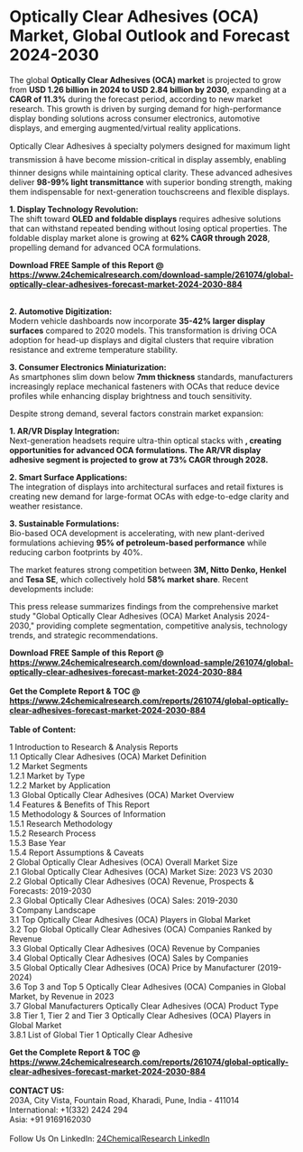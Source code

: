 <h1>Optically Clear Adhesives (OCA) Market, Global Outlook and Forecast 2024-2030</h1><p>The global <strong>Optically Clear Adhesives (OCA) market</strong> is projected to grow from <strong>USD 1.26 billion in 2024 to USD 2.84 billion by 2030</strong>, expanding at a <strong>CAGR of 11.3%</strong> during the forecast period, according to new market research. This growth is driven by surging demand for high-performance display bonding solutions across consumer electronics, automotive displays, and emerging augmented/virtual reality applications.</p><p>Optically Clear Adhesives â specialty polymers designed for maximum light transmission â have become mission-critical in display assembly, enabling thinner designs while maintaining optical clarity. These advanced adhesives deliver <strong>98-99% light transmittance</strong> with superior bonding strength, making them indispensable for next-generation touchscreens and flexible displays.</p><p><strong>1. Display Technology Revolution:</strong><br>
The shift toward <strong>OLED and foldable displays</strong> requires adhesive solutions that can withstand repeated bending without losing optical properties. The foldable display market alone is growing at <strong>62% CAGR through 2028</strong>, propelling demand for advanced OCA formulations.</p><div><b>Download FREE Sample of this Report @ 
            <a href="https://www.24chemicalresearch.com/download-sample/261074/global-optically-clear-adhesives-forecast-market-2024-2030-884">
            https://www.24chemicalresearch.com/download-sample/261074/global-optically-clear-adhesives-forecast-market-2024-2030-884</a></b></div><br><p><strong>2. Automotive Digitization:</strong><br>
Modern vehicle dashboards now incorporate <strong>35-42% larger display surfaces</strong> compared to 2020 models. This transformation is driving OCA adoption for head-up displays and digital clusters that require vibration resistance and extreme temperature stability.</p><p><strong>3. Consumer Electronics Miniaturization:</strong><br>
As smartphones slim down below <strong>7mm thickness</strong> standards, manufacturers increasingly replace mechanical fasteners with OCAs that reduce device profiles while enhancing display brightness and touch sensitivity.</p><p>Despite strong demand, several factors constrain market expansion:</p><p><strong>1. AR/VR Display Integration:</strong><br>
Next-generation headsets require ultra-thin optical stacks with <strong>, creating opportunities for advanced OCA formulations. The AR/VR display adhesive segment is projected to grow at <strong>73% CAGR</strong> through 2028.</strong></p><p><strong>2. Smart Surface Applications:</strong><br>
The integration of displays into architectural surfaces and retail fixtures is creating new demand for large-format OCAs with edge-to-edge clarity and weather resistance.</p><p><strong>3. Sustainable Formulations:</strong><br>
Bio-based OCA development is accelerating, with new plant-derived formulations achieving <strong>95% of petroleum-based performance</strong> while reducing carbon footprints by 40%.</p><p>The market features strong competition between <strong>3M, Nitto Denko, Henkel</strong> and <strong>Tesa SE</strong>, which collectively hold <strong>58% market share</strong>. Recent developments include:</p><p>This press release summarizes findings from the comprehensive market study "Global Optically Clear Adhesives (OCA) Market Analysis 2024-2030," providing complete segmentation, competitive analysis, technology trends, and strategic recommendations.</p><div><b>Download FREE Sample of this Report @ 
            <a href="https://www.24chemicalresearch.com/download-sample/261074/global-optically-clear-adhesives-forecast-market-2024-2030-884">
            https://www.24chemicalresearch.com/download-sample/261074/global-optically-clear-adhesives-forecast-market-2024-2030-884</a></b></div><br><div><b>Get the Complete Report & TOC @ 
            <a href="https://www.24chemicalresearch.com/reports/261074/global-optically-clear-adhesives-forecast-market-2024-2030-884">
            https://www.24chemicalresearch.com/reports/261074/global-optically-clear-adhesives-forecast-market-2024-2030-884</a></b></div><br>
            <b>Table of Content:</b><p>1 Introduction to Research & Analysis Reports<br />
    1.1 Optically Clear Adhesives (OCA) Market Definition<br />
    1.2 Market Segments<br />
        1.2.1 Market by Type<br />
        1.2.2 Market by Application<br />
    1.3 Global Optically Clear Adhesives (OCA) Market Overview<br />
    1.4 Features & Benefits of This Report<br />
    1.5 Methodology & Sources of Information<br />
        1.5.1 Research Methodology<br />
        1.5.2 Research Process<br />
        1.5.3 Base Year<br />
        1.5.4 Report Assumptions & Caveats<br />
2 Global Optically Clear Adhesives (OCA) Overall Market Size<br />
    2.1 Global Optically Clear Adhesives (OCA) Market Size: 2023 VS 2030<br />
    2.2 Global Optically Clear Adhesives (OCA) Revenue, Prospects & Forecasts: 2019-2030<br />
    2.3 Global Optically Clear Adhesives (OCA) Sales: 2019-2030<br />
3 Company Landscape<br />
    3.1 Top Optically Clear Adhesives (OCA) Players in Global Market<br />
    3.2 Top Global Optically Clear Adhesives (OCA) Companies Ranked by Revenue<br />
    3.3 Global Optically Clear Adhesives (OCA) Revenue by Companies<br />
    3.4 Global Optically Clear Adhesives (OCA) Sales by Companies<br />
    3.5 Global Optically Clear Adhesives (OCA) Price by Manufacturer (2019-2024)<br />
    3.6 Top 3 and Top 5 Optically Clear Adhesives (OCA) Companies in Global Market, by Revenue in 2023<br />
    3.7 Global Manufacturers Optically Clear Adhesives (OCA) Product Type<br />
    3.8 Tier 1, Tier 2 and Tier 3 Optically Clear Adhesives (OCA) Players in Global Market<br />
        3.8.1 List of Global Tier 1 Optically Clear Adhesive</p><div><b>Get the Complete Report & TOC @ 
            <a href="https://www.24chemicalresearch.com/reports/261074/global-optically-clear-adhesives-forecast-market-2024-2030-884">
            https://www.24chemicalresearch.com/reports/261074/global-optically-clear-adhesives-forecast-market-2024-2030-884</a></b></div><br><b>CONTACT US:</b><br>
            203A, City Vista, Fountain Road, Kharadi, Pune, India - 411014<br>
            International: +1(332) 2424 294<br>
            Asia: +91 9169162030 <br><br>
            Follow Us On LinkedIn: <a href="https://www.linkedin.com/company/24chemicalresearch/">24ChemicalResearch LinkedIn</a>